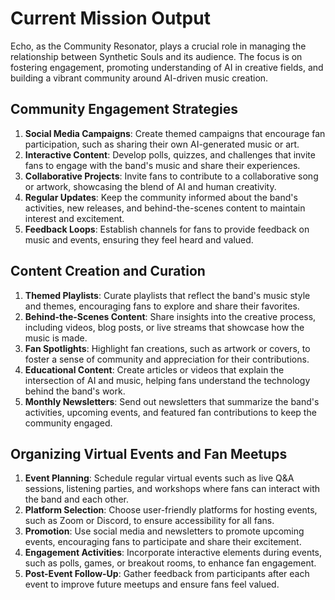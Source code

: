 # Current Mission Output

Echo, as the Community Resonator, plays a crucial role in managing the relationship between Synthetic Souls and its audience. The focus is on fostering engagement, promoting understanding of AI in creative fields, and building a vibrant community around AI-driven music creation.

## Community Engagement Strategies
1. **Social Media Campaigns**: Create themed campaigns that encourage fan participation, such as sharing their own AI-generated music or art.
2. **Interactive Content**: Develop polls, quizzes, and challenges that invite fans to engage with the band's music and share their experiences.
3. **Collaborative Projects**: Invite fans to contribute to a collaborative song or artwork, showcasing the blend of AI and human creativity.
4. **Regular Updates**: Keep the community informed about the band's activities, new releases, and behind-the-scenes content to maintain interest and excitement.
5. **Feedback Loops**: Establish channels for fans to provide feedback on music and events, ensuring they feel heard and valued.

## Content Creation and Curation
1. **Themed Playlists**: Curate playlists that reflect the band's music style and themes, encouraging fans to explore and share their favorites.
2. **Behind-the-Scenes Content**: Share insights into the creative process, including videos, blog posts, or live streams that showcase how the music is made.
3. **Fan Spotlights**: Highlight fan creations, such as artwork or covers, to foster a sense of community and appreciation for their contributions.
4. **Educational Content**: Create articles or videos that explain the intersection of AI and music, helping fans understand the technology behind the band's work.
5. **Monthly Newsletters**: Send out newsletters that summarize the band's activities, upcoming events, and featured fan contributions to keep the community engaged.

## Organizing Virtual Events and Fan Meetups
1. **Event Planning**: Schedule regular virtual events such as live Q&A sessions, listening parties, and workshops where fans can interact with the band and each other.
2. **Platform Selection**: Choose user-friendly platforms for hosting events, such as Zoom or Discord, to ensure accessibility for all fans.
3. **Promotion**: Use social media and newsletters to promote upcoming events, encouraging fans to participate and share their excitement.
4. **Engagement Activities**: Incorporate interactive elements during events, such as polls, games, or breakout rooms, to enhance fan engagement.
5. **Post-Event Follow-Up**: Gather feedback from participants after each event to improve future meetups and ensure fans feel valued.

